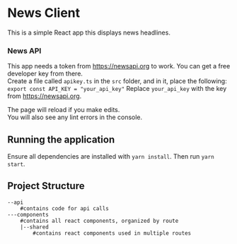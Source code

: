# News Client

This is a simple React app this displays news headlines.

### News API

This app needs a token from https://newsapi.org to work. You can get a free developer key from there.<br />
Create a file called `apikey.ts` in the `src` folder, and in it, place the following: <br/>
`export const API_KEY = "your_api_key"`
Replace `your_api_key` with the key from https://newsapi.org.

The page will reload if you make edits.<br />
You will also see any lint errors in the console.

## Running the application

Ensure all dependencies are installed with `yarn install`. Then run `yarn start`.

## Project Structure

```
--api
    #contains code for api calls
---components
    #contains all react components, organized by route
    |--shared
        #contains react components used in multiple routes

```
